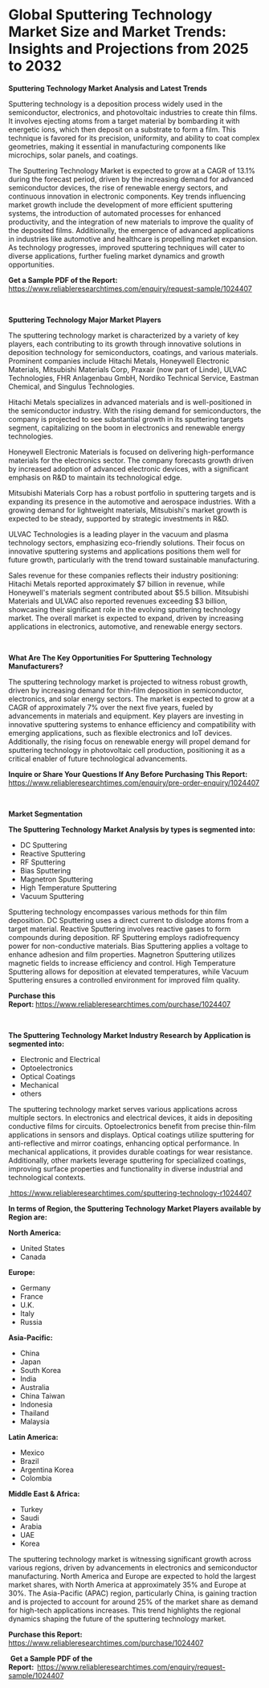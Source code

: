 <p><h1>Global Sputtering Technology Market Size and Market Trends: Insights and Projections from 2025 to 2032</h1></p><p><strong>Sputtering Technology Market Analysis and Latest Trends</strong></p>
<p><p>Sputtering technology is a deposition process widely used in the semiconductor, electronics, and photovoltaic industries to create thin films. It involves ejecting atoms from a target material by bombarding it with energetic ions, which then deposit on a substrate to form a film. This technique is favored for its precision, uniformity, and ability to coat complex geometries, making it essential in manufacturing components like microchips, solar panels, and coatings. </p><p>The Sputtering Technology Market is expected to grow at a CAGR of 13.1% during the forecast period, driven by the increasing demand for advanced semiconductor devices, the rise of renewable energy sectors, and continuous innovation in electronic components. Key trends influencing market growth include the development of more efficient sputtering systems, the introduction of automated processes for enhanced productivity, and the integration of new materials to improve the quality of the deposited films. Additionally, the emergence of advanced applications in industries like automotive and healthcare is propelling market expansion. As technology progresses, improved sputtering techniques will cater to diverse applications, further fueling market dynamics and growth opportunities.</p></p>
<p><strong>Get a Sample PDF of the Report:&nbsp;</strong> <a href="https://www.reliableresearchtimes.com/enquiry/request-sample/1024407?utm_campaign=2006&utm_medium=2&utm_source=Github&utm_content=ia&utm_term=17042025&utm_id=sputtering-technology">https://www.reliableresearchtimes.com/enquiry/request-sample/1024407</a></p>
<p>&nbsp;</p>
<p><strong>Sputtering Technology Major Market Players</strong></p>
<p><p>The sputtering technology market is characterized by a variety of key players, each contributing to its growth through innovative solutions in deposition technology for semiconductors, coatings, and various materials. Prominent companies include Hitachi Metals, Honeywell Electronic Materials, Mitsubishi Materials Corp, Praxair (now part of Linde), ULVAC Technologies, FHR Anlagenbau GmbH, Nordiko Technical Service, Eastman Chemical, and Singulus Technologies.</p><p>Hitachi Metals specializes in advanced materials and is well-positioned in the semiconductor industry. With the rising demand for semiconductors, the company is projected to see substantial growth in its sputtering targets segment, capitalizing on the boom in electronics and renewable energy technologies.</p><p>Honeywell Electronic Materials is focused on delivering high-performance materials for the electronics sector. The company forecasts growth driven by increased adoption of advanced electronic devices, with a significant emphasis on R&D to maintain its technological edge.</p><p>Mitsubishi Materials Corp has a robust portfolio in sputtering targets and is expanding its presence in the automotive and aerospace industries. With a growing demand for lightweight materials, Mitsubishi's market growth is expected to be steady, supported by strategic investments in R&D.</p><p>ULVAC Technologies is a leading player in the vacuum and plasma technology sectors, emphasizing eco-friendly solutions. Their focus on innovative sputtering systems and applications positions them well for future growth, particularly with the trend toward sustainable manufacturing.</p><p>Sales revenue for these companies reflects their industry positioning: Hitachi Metals reported approximately $7 billion in revenue, while Honeywell's materials segment contributed about $5.5 billion. Mitsubishi Materials and ULVAC also reported revenues exceeding $3 billion, showcasing their significant role in the evolving sputtering technology market. The overall market is expected to expand, driven by increasing applications in electronics, automotive, and renewable energy sectors.</p></p>
<p>&nbsp;</p>
<p><strong>What Are The Key Opportunities For Sputtering Technology Manufacturers?</strong></p>
<p><p>The sputtering technology market is projected to witness robust growth, driven by increasing demand for thin-film deposition in semiconductor, electronics, and solar energy sectors. The market is expected to grow at a CAGR of approximately 7% over the next five years, fueled by advancements in materials and equipment. Key players are investing in innovative sputtering systems to enhance efficiency and compatibility with emerging applications, such as flexible electronics and IoT devices. Additionally, the rising focus on renewable energy will propel demand for sputtering technology in photovoltaic cell production, positioning it as a critical enabler of future technological advancements.</p></p>
<p><strong>Inquire or Share Your Questions If Any Before Purchasing This Report:</strong> <a href="https://www.reliableresearchtimes.com/enquiry/pre-order-enquiry/1024407?utm_campaign=2006&utm_medium=2&utm_source=Github&utm_content=ia&utm_term=17042025&utm_id=sputtering-technology">https://www.reliableresearchtimes.com/enquiry/pre-order-enquiry/1024407</a></p>
<p>&nbsp;</p>
<p><strong>Market Segmentation</strong></p>
<p><strong>The Sputtering Technology Market Analysis by types is segmented into:</strong></p>
<p><ul><li>DC Sputtering</li><li>Reactive Sputtering</li><li>RF Sputtering</li><li>Bias Sputtering</li><li>Magnetron Sputtering</li><li>High Temperature Sputtering</li><li>Vacuum Sputtering</li></ul></p>
<p><p>Sputtering technology encompasses various methods for thin film deposition. DC Sputtering uses a direct current to dislodge atoms from a target material. Reactive Sputtering involves reactive gases to form compounds during deposition. RF Sputtering employs radiofrequency power for non-conductive materials. Bias Sputtering applies a voltage to enhance adhesion and film properties. Magnetron Sputtering utilizes magnetic fields to increase efficiency and control. High Temperature Sputtering allows for deposition at elevated temperatures, while Vacuum Sputtering ensures a controlled environment for improved film quality.</p></p>
<p><strong>Purchase this Report:&nbsp;</strong><a href="https://www.reliableresearchtimes.com/purchase/1024407?utm_campaign=2006&utm_medium=2&utm_source=Github&utm_content=ia&utm_term=17042025&utm_id=sputtering-technology">https://www.reliableresearchtimes.com/purchase/1024407</a></p>
<p>&nbsp;</p>
<p><strong>The Sputtering Technology Market Industry Research by Application is segmented into:</strong></p>
<p><ul><li>Electronic and Electrical</li><li>Optoelectronics</li><li>Optical Coatings</li><li>Mechanical</li><li>others</li></ul></p>
<p><p>The sputtering technology market serves various applications across multiple sectors. In electronics and electrical devices, it aids in depositing conductive films for circuits. Optoelectronics benefit from precise thin-film applications in sensors and displays. Optical coatings utilize sputtering for anti-reflective and mirror coatings, enhancing optical performance. In mechanical applications, it provides durable coatings for wear resistance. Additionally, other markets leverage sputtering for specialized coatings, improving surface properties and functionality in diverse industrial and technological contexts.</p></p>
<p><a href="https://www.reliableresearchtimes.com/sputtering-technology-r1024407?utm_campaign=2006&utm_medium=2&utm_source=Github&utm_content=ia&utm_term=17042025&utm_id=sputtering-technology">&nbsp;https://www.reliableresearchtimes.com/sputtering-technology-r1024407</a></p>
<p><strong>In terms of Region, the Sputtering Technology Market Players available by Region are:</strong></p>
<p>
    <p> <strong> North America: </strong>
        <ul>
            <li>United States</li>
            <li>Canada</li>
        </ul>
        </p> 
    <p> <strong> Europe: </strong>
        <ul>
            <li>Germany</li>
            <li>France</li>
            <li>U.K.</li>
            <li>Italy</li>
            <li>Russia</li>
        </ul>
        </p> 
    <p> <strong> Asia-Pacific: </strong>
        <ul>
            <li>China</li>
            <li>Japan</li>
            <li>South Korea</li>
            <li>India</li>
            <li>Australia</li>
            <li>China Taiwan</li>
            <li>Indonesia</li>
            <li>Thailand</li>
            <li>Malaysia</li>
        </ul>
        </p> 
    <p> <strong> Latin America: </strong>
        <ul>
            <li>Mexico</li>
            <li>Brazil</li>
            <li>Argentina Korea</li>
            <li>Colombia</li>
        </ul>
        </p> 
    <p> <strong> Middle East & Africa: </strong>
        <ul>
            <li>Turkey</li>
            <li>Saudi</li>
            <li>Arabia</li>
            <li>UAE</li>
            <li>Korea</li>
        </ul>
    </p>
    </p>
<p><p>The sputtering technology market is witnessing significant growth across various regions, driven by advancements in electronics and semiconductor manufacturing. North America and Europe are expected to hold the largest market shares, with North America at approximately 35% and Europe at 30%. The Asia-Pacific (APAC) region, particularly China, is gaining traction and is projected to account for around 25% of the market share as demand for high-tech applications increases. This trend highlights the regional dynamics shaping the future of the sputtering technology market.</p></p>
<p><strong>Purchase this Report: </strong><a href="https://www.reliableresearchtimes.com/purchase/1024407?utm_campaign=2006&utm_medium=2&utm_source=Github&utm_content=ia&utm_term=17042025&utm_id=sputtering-technology">https://www.reliableresearchtimes.com/purchase/1024407</a></p>
<p>&nbsp;<strong>Get a Sample PDF of the Report:&nbsp;&nbsp;</strong><a href="https://www.reliableresearchtimes.com/enquiry/request-sample/1024407?utm_campaign=2006&utm_medium=2&utm_source=Github&utm_content=ia&utm_term=17042025&utm_id=sputtering-technology">https://www.reliableresearchtimes.com/enquiry/request-sample/1024407</a></p>
<p><strong></strong></p>
<p><p></p><p></p><p></p></p>